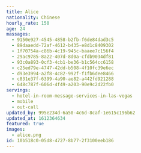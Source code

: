 ```yaml
---
title: Alice
nationality: Chinese
hourly_rate: 150
age: 24
massages:
  - 9150e927-4545-4858-b2fb-f6de84dad3c5
  - 89daaedd-72af-4612-b435-e8d1c8409302
  - 1f70754a-c86b-4c19-945c-baaee7c156f4
  - 29ac9785-8a22-407d-8d0a-cfdb9034df81
  - 93c0a893-0cf3-4cb1-be36-b1c564cc6158
  - c25ed79e-4747-42dd-b508-4f10fc39e6ec
  - d93e3994-a2f8-4c82-992f-f1fb6dee8466
  - c831e37f-6399-4a90-ae82-a442fd921288
  - 648c787f-606d-4f49-a203-90e9c2d22fb0
servings:
  - hotel-in-room-message-services-in-las-vegas
  - mobile
  - out-call
updated_by: 995e234d-6a50-4c6d-8caf-1e615c196b62
updated_at: 1612364634
featured: true
images:
  - alice.png
id: 10b518c0-05d8-4727-8b77-2f3100eeb186
---
```

